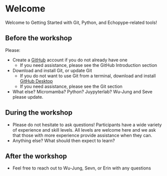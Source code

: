 # Welcome 

Welcome to Getting Started with Git, Python, and Echopype-related tools! 

## Before the workshop

Please:  

- Create a [GitHub](https://github.com) account if you do not already have one  
  - If you need assistance, please see the GitHub Introduction section  
- Download and install Git, or update Git  
  - If you do not want to use Git from a terminal, download and install [GitHub Desktop](https://desktop.github.com/download/)
  - If you need assistance, please see the Git section  
- What else? Micromamba? Python? Juypyterlab? Wu-Jung and Seve please update.

## During the workshop

- Please do not hesitate to ask questions! Participants have a wide variety of experience and skill levels. All levels are welcome here and we ask that those with more experience provide assistance when they can.
- Anything else? What should then expect to learn?

## After the workshop

- Feel free to reach out to Wu-Jung, Sevn, or Erin with any questions
